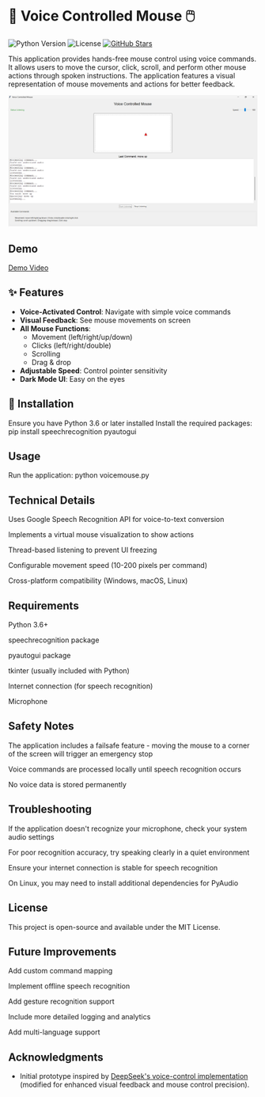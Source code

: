 # 🎤 Voice Controlled Mouse 🖱️

![Python Version](https://img.shields.io/badge/python-3.8+-blue.svg)
![License](https://img.shields.io/badge/license-MIT-green.svg)
[![GitHub Stars](https://img.shields.io/github/stars/Sabin2806/Project001?style=social)](https://github.com/Sabin2806/Project001)

This application provides hands-free mouse control using voice commands. It allows users to move the cursor, click, scroll, and perform other mouse actions through spoken instructions. The application features a visual representation of mouse movements and actions for better feedback.

![Application Screenshot](interface.png)

## Demo 
  [Demo Video](demo.mp4)

## ✨ Features

- **Voice-Activated Control**: Navigate with simple voice commands
- **Visual Feedback**: See mouse movements on screen
- **All Mouse Functions**: 
  - Movement (left/right/up/down)
  - Clicks (left/right/double)
  - Scrolling
  - Drag & drop
- **Adjustable Speed**: Control pointer sensitivity
- **Dark Mode UI**: Easy on the eyes

## 🚀 Installation
Ensure you have Python 3.6 or later installed
Install the required packages:
pip install speechrecognition pyautogui
## Usage
Run the application:
python voicemouse.py
## Technical Details
  Uses Google Speech Recognition API for voice-to-text conversion

  Implements a virtual mouse visualization to show actions

  Thread-based listening to prevent UI freezing

  Configurable movement speed (10-200 pixels per command)

  Cross-platform compatibility (Windows, macOS, Linux)

## Requirements
Python 3.6+

speechrecognition package

pyautogui package

tkinter (usually included with Python)

Internet connection (for speech recognition)

Microphone

## Safety Notes
The application includes a failsafe feature - moving the mouse to a corner of the screen will trigger an emergency stop

Voice commands are processed locally until speech recognition occurs

No voice data is stored permanently

## Troubleshooting
If the application doesn't recognize your microphone, check your system audio settings

For poor recognition accuracy, try speaking clearly in a quiet environment

Ensure your internet connection is stable for speech recognition

On Linux, you may need to install additional dependencies for PyAudio

## License
This project is open-source and available under the MIT License.

## Future Improvements
Add custom command mapping

Implement offline speech recognition

Add gesture recognition support

Include more detailed logging and analytics

Add multi-language support
## Acknowledgments
- Initial prototype inspired by [DeepSeek's voice-control implementation](https://github.com/deepseek-ai) (modified for enhanced visual feedback and mouse control precision).

